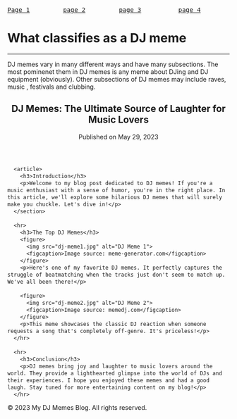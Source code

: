 <!DOCTYPE html>

<!DOCTYPE html>
<head>
    <meta charset="utf-8">
    <link rel="stylesheet" href="styles.css">
    <title>Understanding DJ memes</title>
</head>

<body>
    <div class="divcolor">
        <pre><a href="Page 3 (DJ memes)" target="_blank">Page 1</a>         <a href="Page2.html" target="_blank">page 2</a>         <a href="Page3.html" target="_blank">page 3</a>          <a href="page4" target="_blank">page 4</a>          <a href="page5" target="_blank">page 5</a>            <a href="page6" target="_blank">page 6</a></pre>
    </div>
    <h1>What classifies as a DJ meme</h1>
    <hr>
    <p> 
        DJ memes vary in many different ways and have many subsections. The most pominenet them in DJ memes is any meme about DJing and DJ equipment (obviously). Other subsections of DJ memes may include raves, music , festivals and clubbing.</p>

<main>
    <article>
      <header>
        <h2>DJ Memes: The Ultimate Source of Laughter for Music Lovers</h2>
        <p>Published on <time datetime="2023-05-29">May 29, 2023</time></p>
      </header>

      <article>
        <h3>Introduction</h3>
        <p>Welcome to my blog post dedicated to DJ memes! If you're a music enthusiast with a sense of humor, you're in the right place. In this article, we'll explore some hilarious DJ memes that will surely make you chuckle. Let's dive in!</p>
      </section>

      <hr>
        <h3>The Top DJ Memes</h3>
        <figure>
          <img src="dj-meme1.jpg" alt="DJ Meme 1">
          <figcaption>Image source: meme-generator.com</figcaption>
        </figure>
        <p>Here's one of my favorite DJ memes. It perfectly captures the struggle of beatmatching when the tracks just don't seem to match up. We've all been there!</p>

        <figure>
          <img src="dj-meme2.jpg" alt="DJ Meme 2">
          <figcaption>Image source: memedj.com</figcaption>
        </figure>
        <p>This meme showcases the classic DJ reaction when someone requests a song that's completely off-genre. It's priceless!</p>
      </hr>

      <hr>
        <h3>Conclusion</h3>
        <p>DJ memes bring joy and laughter to music lovers around the world. They provide a lighthearted glimpse into the world of DJs and their experiences. I hope you enjoyed these memes and had a good laugh. Stay tuned for more entertaining content on my blog!</p>
      </hr>
</body>
  <footer>
    <p>&copy; 2023 My DJ Memes Blog. All rights reserved.</p>
  </footer>
</html>
